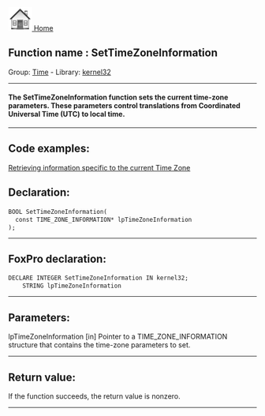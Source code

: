 [<img src="../../images/home.png"> Home ](https://github.com/VFPX/Win32API)  

## Function name : SetTimeZoneInformation
Group: [Time](../../functions_group.md#Time)  -  Library: [kernel32](../../Libraries.md#kernel32)  
***  


#### The SetTimeZoneInformation function sets the current time-zone parameters. These parameters control translations from Coordinated Universal Time (UTC) to local time.
***  


## Code examples:
[Retrieving information specific to the current Time Zone](../../samples/sample_073.md)  

## Declaration:
```foxpro  
BOOL SetTimeZoneInformation(
  const TIME_ZONE_INFORMATION* lpTimeZoneInformation
);  
```  
***  


## FoxPro declaration:
```foxpro  
DECLARE INTEGER SetTimeZoneInformation IN kernel32;
	STRING lpTimeZoneInformation  
```  
***  


## Parameters:
lpTimeZoneInformation 
[in] Pointer to a TIME_ZONE_INFORMATION structure that contains the time-zone parameters to set.   
***  


## Return value:
If the function succeeds, the return value is nonzero.  
***  

